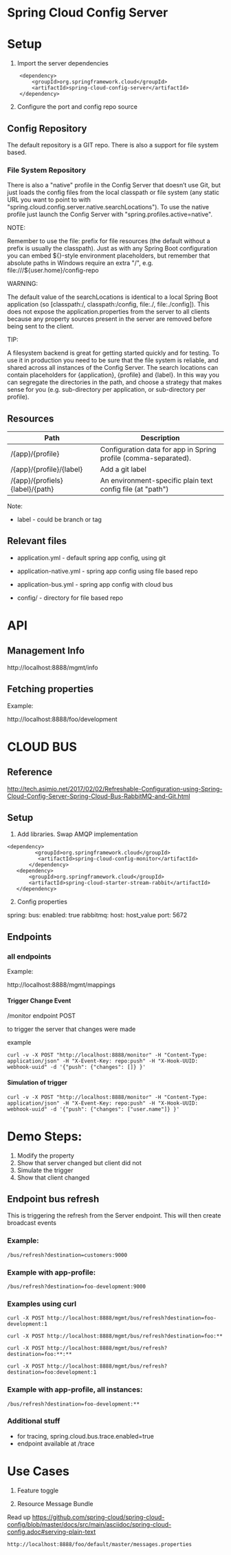 Spring Cloud Config Server
==========================


# Setup

1. Import the server dependencies

```
    <dependency>
        <groupId>org.springframework.cloud</groupId>
        <artifactId>spring-cloud-config-server</artifactId>
    </dependency>
```

2. Configure the port and config repo source


## Config Repository

The default repository is a GIT repo.  There is also a support for file system based.

### File System Repository

There is also a "native" profile in the Config Server that doesn’t use Git, but just loads the config files from the local classpath or file system (any static URL you want to point to with "spring.cloud.config.server.native.searchLocations"). To use the native profile just launch the Config Server with "spring.profiles.active=native".

NOTE:

Remember to use the file: prefix for file resources (the default without a prefix is usually the classpath). Just as with any Spring Boot configuration you can embed ${}-style environment placeholders, but remember that absolute paths in Windows require an extra "/", e.g. file:///${user.home}/config-repo

WARNING:

The default value of the searchLocations is identical to a local Spring Boot application (so [classpath:/, classpath:/config, file:./, file:./config]). This does not expose the application.properties from the server to all clients because any property sources present in the server are removed before being sent to the client.

TIP:

A filesystem backend is great for getting started quickly and for testing. To use it in production you need to be sure that the file system is reliable, and shared across all instances of the Config Server.
The search locations can contain placeholders for {application}, {profile} and {label}. In this way you can segregate the directories in the path, and choose a strategy that makes sense for you (e.g. sub-directory per application, or sub-directory per profile).



## Resources

|Path|Description|
|----|-----------|
|/{app}/{profile}|	Configuration data for app in Spring profile (comma-separated).|
|/{app}/{profile}/{label}|	Add a git label|
|/{app}/{profiels}{label}/{path}|	An environment-specific plain text config file (at "path")|

Note:
* label - could be branch or tag


## Relevant files

* application.yml - default spring app config, using git
* application-native.yml - spring app config using file based repo
* application-bus.yml - spring app config with cloud bus

* config/ - directory for file based repo

# API

## Management Info

http://localhost:8888/mgmt/info

## Fetching properties

Example:

http://localhost:8888/foo/development



# CLOUD BUS

## Reference

http://tech.asimio.net/2017/02/02/Refreshable-Configuration-using-Spring-Cloud-Config-Server-Spring-Cloud-Bus-RabbitMQ-and-Git.html

## Setup

1. Add libraries.  Swap AMQP implementation

  <!-- for the cloud bus -->
    <dependency>
             <groupId>org.springframework.cloud</groupId>
              <artifactId>spring-cloud-config-monitor</artifactId>
           </dependency>
       <dependency>
           <groupId>org.springframework.cloud</groupId>
           <artifactId>spring-cloud-starter-stream-rabbit</artifactId>
       </dependency>

2.  Config properties

 spring:
    bus:
      enabled: true
  rabbitmq:
    host: host_value
    port: 5672



## Endpoints

### all endpoints

Example:

http://localhost:8888/mgmt/mappings

#### Trigger Change Event

/monitor endpoint  POST

  to trigger the server that changes were made

example
```
curl -v -X POST "http://localhost:8888/monitor" -H "Content-Type: application/json" -H "X-Event-Key: repo:push" -H "X-Hook-UUID: webhook-uuid" -d '{"push": {"changes": []} }'
```


#### Simulation of trigger
```
curl -v -X POST "http://localhost:8888/monitor" -H "Content-Type: application/json" -H "X-Event-Key: repo:push" -H "X-Hook-UUID: webhook-uuid" -d '{"push": {"changes": ["user.name"]} }'
```

Demo Steps:
===========

1. Modify the property
2. Show that server changed but client did not
3. Simulate the trigger
4. Show that client changed


## Endpoint bus refresh

This is triggering the refresh from the Server endpoint.  This will then create broadcast events

### Example:
```
/bus/refresh?destination=customers:9000
```

### Example with app-profile:
```
/bus/refresh?destination=foo-development:9000
```

### Examples using curl
```
curl -X POST http://localhost:8888/mgmt/bus/refresh?destination=foo-development:1

curl -X POST http://localhost:8888/mgmt/bus/refresh?destination=foo:**

curl -X POST http://localhost:8888/mgmt/bus/refresh?destination=foo:**:**

curl -X POST http://localhost:8888/mgmt/bus/refresh?destination=foo:development:1
```

### Example with app-profile, all instances:
```
/bus/refresh?destination=foo-development:**
```


### Additional stuff

* for tracing, spring.cloud.bus.trace.enabled=true
* endpoint available at /trace



Use Cases
=========


1. Feature toggle



2. Resource Message Bundle

Read up https://github.com/spring-cloud/spring-cloud-config/blob/master/docs/src/main/asciidoc/spring-cloud-config.adoc#serving-plain-text

```
http://localhost:8888/foo/default/master/messages.properties
```
